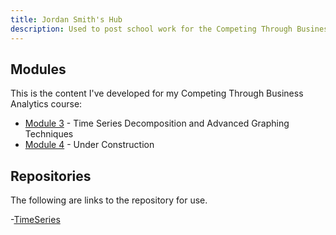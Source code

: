 ```yaml
---
title: Jordan Smith's Hub
description: Used to post school work for the Competing Through Business Analytics course in the William & Mary Online MBA Program. 
---
```

## Modules 
This is the content I've developed for my Competing Through Business Analytics course: 

- [Module 3](/Module3) - Time Series Decomposition and Advanced Graphing Techniques
- [Module 4](/Module4) - Under Construction


## Repositories
The following are links to the repository for use. 

-[TimeSeries](https://github.com/jksmith01/TimeSeries)

